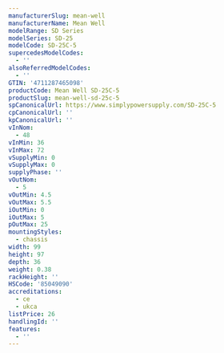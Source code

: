 ```yaml
---
manufacturerSlug: mean-well
manufacturerName: Mean Well
modelRange: SD Series
modelSeries: SD-25
modelCode: SD-25C-5
supercedesModelCodes:
  - ''
alsoReferredModelCodes:
  - ''
GTIN: '4711287465098'
productCode: Mean Well SD-25C-5
productSlug: mean-well-sd-25c-5
spCanonicalUrl: https://www.simplypowersupply.com/SD-25C-5
cpCanonicalUrl: ''
kpCanonicalUrl: ''
vInNom:
  - 48
vInMin: 36
vInMax: 72
vSupplyMin: 0
vSupplyMax: 0
supplyPhase: ''
vOutNom:
  - 5
vOutMin: 4.5
vOutMax: 5.5
iOutMin: 0
iOutMax: 5
pOutMax: 25
mountingStyles:
  - chassis
width: 99
height: 97
depth: 36
weight: 0.38
rackHeight: ''
HSCode: '85049090'
accreditations:
  - ce
  - ukca
listPrice: 26
handlingId: ''
features:
  - ''
---
```

